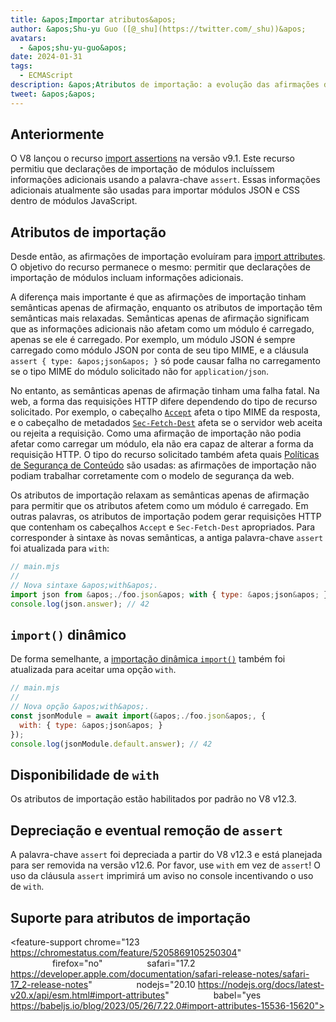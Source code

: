 ```yaml
---
title: &apos;Importar atributos&apos;
author: &apos;Shu-yu Guo ([@_shu](https://twitter.com/_shu))&apos;
avatars:
  - &apos;shu-yu-guo&apos;
date: 2024-01-31
tags:
  - ECMAScript
description: &apos;Atributos de importação: a evolução das afirmações de importação&apos;
tweet: &apos;&apos;
---
```


## Anteriormente

O V8 lançou o recurso [import assertions](https://chromestatus.com/feature/5765269513306112) na versão v9.1. Este recurso permitiu que declarações de importação de módulos incluíssem informações adicionais usando a palavra-chave `assert`. Essas informações adicionais atualmente são usadas para importar módulos JSON e CSS dentro de módulos JavaScript.

<!--truncate-->
## Atributos de importação

Desde então, as afirmações de importação evoluíram para [import attributes](https://github.com/tc39/proposal-import-attributes). O objetivo do recurso permanece o mesmo: permitir que declarações de importação de módulos incluam informações adicionais.

A diferença mais importante é que as afirmações de importação tinham semânticas apenas de afirmação, enquanto os atributos de importação têm semânticas mais relaxadas. Semânticas apenas de afirmação significam que as informações adicionais não afetam como um módulo é carregado, apenas se ele é carregado. Por exemplo, um módulo JSON é sempre carregado como módulo JSON por conta de seu tipo MIME, e a cláusula `assert { type: &apos;json&apos; }` só pode causar falha no carregamento se o tipo MIME do módulo solicitado não for `application/json`.

No entanto, as semânticas apenas de afirmação tinham uma falha fatal. Na web, a forma das requisições HTTP difere dependendo do tipo de recurso solicitado. Por exemplo, o cabeçalho [`Accept`](https://developer.mozilla.org/en-US/docs/Web/HTTP/Headers/Accept) afeta o tipo MIME da resposta, e o cabeçalho de metadados [`Sec-Fetch-Dest`](https://web.dev/articles/fetch-metadata) afeta se o servidor web aceita ou rejeita a requisição. Como uma afirmação de importação não podia afetar como carregar um módulo, ela não era capaz de alterar a forma da requisição HTTP. O tipo do recurso solicitado também afeta quais [Políticas de Segurança de Conteúdo](https://developer.mozilla.org/en-US/docs/Web/HTTP/CSP) são usadas: as afirmações de importação não podiam trabalhar corretamente com o modelo de segurança da web.

Os atributos de importação relaxam as semânticas apenas de afirmação para permitir que os atributos afetem como um módulo é carregado. Em outras palavras, os atributos de importação podem gerar requisições HTTP que contenham os cabeçalhos `Accept` e `Sec-Fetch-Dest` apropriados. Para corresponder à sintaxe às novas semânticas, a antiga palavra-chave `assert` foi atualizada para `with`:

```javascript
// main.mjs
//
// Nova sintaxe &apos;with&apos;.
import json from &apos;./foo.json&apos; with { type: &apos;json&apos; };
console.log(json.answer); // 42
```

## `import()` dinâmico

De forma semelhante, a [importação dinâmica `import()`](https://v8.dev/features/dynamic-import#dynamic) também foi atualizada para aceitar uma opção `with`.

```javascript
// main.mjs
//
// Nova opção &apos;with&apos;.
const jsonModule = await import(&apos;./foo.json&apos;, {
  with: { type: &apos;json&apos; }
});
console.log(jsonModule.default.answer); // 42
```

## Disponibilidade de `with`

Os atributos de importação estão habilitados por padrão no V8 v12.3.

## Depreciação e eventual remoção de `assert`

A palavra-chave `assert` foi depreciada a partir do V8 v12.3 e está planejada para ser removida na versão v12.6. Por favor, use `with` em vez de `assert`! O uso da cláusula `assert` imprimirá um aviso no console incentivando o uso de `with`.

## Suporte para atributos de importação

<feature-support chrome="123 https://chromestatus.com/feature/5205869105250304"
                 firefox="no"
                 safari="17.2 https://developer.apple.com/documentation/safari-release-notes/safari-17_2-release-notes"
                 nodejs="20.10 https://nodejs.org/docs/latest-v20.x/api/esm.html#import-attributes"
                 babel="yes https://babeljs.io/blog/2023/05/26/7.22.0#import-attributes-15536-15620"></feature-support>

